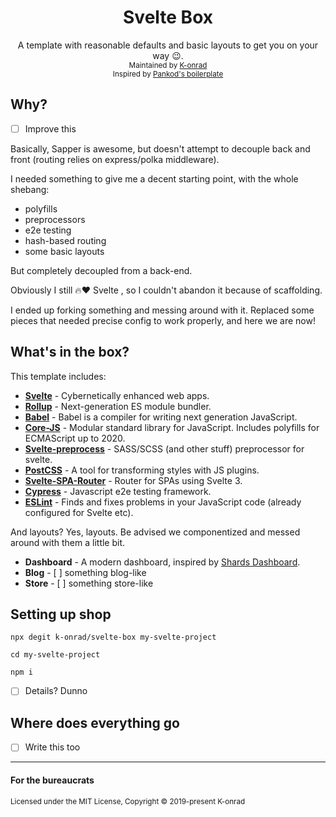 <h1 align="center">Svelte Box</h1>

<!--<div align="center">
<!-- CodeClimate
<a href="https://codeclimate.com/github/pankod/svelte-boilerplate/maintainability">
<img src="https://api.codeclimate.com/v1/badges/2c6982d3ad672a07f7ae/maintainability" />
</a>
<-- TestCoverage --
<a href="https://codeclimate.com/github/pankod/svelte-boilerplate/test_coverage"><img src="https://api.codeclimate.com/v1/badges/2c6982d3ad672a07f7ae/test_coverage" /></a>
<-- Build Status --
<a href="https://travis-ci.org/pankod/svelte-boilerplate">
<img src="https://travis-ci.org/pankod/svelte-boilerplate.svg?branch=master" alt="Build Status" />
</a>
<-- Dependency Status --
<a href="https://david-dm.org/pankod/svelte-boilerplate">
<img src="https://david-dm.org/pankod/svelte-boilerplate.svg" alt="Dependency Status" />
</a>
<-- devDependency Status --
<a href="https://david-dm.org/pankod/svelte-boilerplate#info=devDependencies">
<img src="https://david-dm.org/pankod/svelte-boilerplate/dev-status.svg" alt="devDependency Status" />
</a>
</div>
-->

<div align="center">
  A template with reasonable defaults and basic layouts to get you on your way 😉.
  <br />
  <sub>Maintained by <a href="https://github.com/k-onrad/">K-onrad</a></sub>
  <br />
  <sub>Inspired by <a href="https://github.com/pankod/svelte-boilerplate">Pankod's boilerplate</a></sub>
</div>

## Why?

* [ ] Improve this

Basically, Sapper is awesome, but doesn't attempt to decouple back and front (routing relies on express/polka middleware).

I needed something to give me a decent starting point, with the whole shebang:
* polyfills
* preprocessors
* e2e testing
* hash-based routing
* some basic layouts

But completely decoupled from a back-end.

Obviously I still 🔥❤️️ Svelte , so I couldn't abandon it because of scaffolding.

I ended up forking something and messing around with it. Replaced some pieces that needed precise config to work properly, and here we are now!

## What's in the box?

This template includes:
* **[Svelte](https://svelte.dev/)** - Cybernetically enhanced web apps.
* **[Rollup](https://rollupjs.org/guide/en/)** - Next-generation ES module bundler.
* **[Babel](https://babeljs.io/)** -  Babel is a compiler for writing next generation JavaScript.
* **[Core-JS](https://github.com/zloirock/core-js)** - Modular standard library for JavaScript. Includes polyfills for ECMAScript up to 2020.
* **[Svelte-preprocess](https://github.com/kaisermann/svelte-preprocess)** - SASS/SCSS (and other stuff) preprocessor for svelte.
* **[PostCSS](https://postcss.org/)** - A tool for transforming styles with JS plugins.
* **[Svelte-SPA-Router](https://github.com/ItalyPaleAle/svelte-spa-router)** - Router for SPAs using Svelte 3.
* **[Cypress](https://www.cypress.io/)** - Javascript e2e testing framework.
* **[ESLint](https://eslint.org/)** - Finds and fixes problems in your JavaScript code (already configured for Svelte etc).

And layouts? Yes, layouts. Be advised we componentized and messed around with them a little bit.
* **Dashboard** - A modern dashboard, inspired by [Shards Dashboard](https://github.com/designrevision/shards-dashboard).
* **Blog** - [ ] something blog-like
* **Store** - [ ] something store-like

## Setting up shop

`npx degit k-onrad/svelte-box my-svelte-project`

`cd my-svelte-project`

`npm i`

* [ ] Details? Dunno

## Where does everything go

* [ ] Write this too

---

#### For the bureaucrats

<sub>Licensed under the MIT License, Copyright © 2019-present K-onrad</sub>
